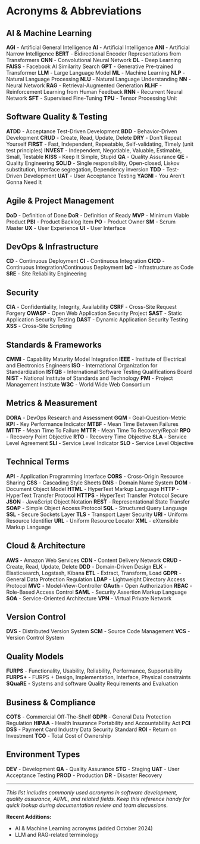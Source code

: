 # Acronyms & Abbreviations

## AI & Machine Learning

**AGI** - Artificial General Intelligence
**AI** - Artificial Intelligence
**ANI** - Artificial Narrow Intelligence
**BERT** - Bidirectional Encoder Representations from Transformers
**CNN** - Convolutional Neural Network
**DL** - Deep Learning
**FAISS** - Facebook AI Similarity Search
**GPT** - Generative Pre-trained Transformer
**LLM** - Large Language Model
**ML** - Machine Learning
**NLP** - Natural Language Processing
**NLU** - Natural Language Understanding
**NN** - Neural Network
**RAG** - Retrieval-Augmented Generation
**RLHF** - Reinforcement Learning from Human Feedback
**RNN** - Recurrent Neural Network
**SFT** - Supervised Fine-Tuning
**TPU** - Tensor Processing Unit

## Software Quality & Testing

**ATDD** - Acceptance Test-Driven Development
**BDD** - Behavior-Driven Development
**CRUD** - Create, Read, Update, Delete
**DRY** - Don't Repeat Yourself
**FIRST** - Fast, Independent, Repeatable, Self-validating, Timely (unit test principles)
**INVEST** - Independent, Negotiable, Valuable, Estimable, Small, Testable
**KISS** - Keep It Simple, Stupid
**QA** - Quality Assurance
**QE** - Quality Engineering
**SOLID** - Single responsibility, Open-closed, Liskov substitution, Interface segregation, Dependency inversion
**TDD** - Test-Driven Development
**UAT** - User Acceptance Testing
**YAGNI** - You Aren't Gonna Need It

## Agile & Project Management

**DoD** - Definition of Done
**DoR** - Definition of Ready
**MVP** - Minimum Viable Product
**PBI** - Product Backlog Item
**PO** - Product Owner
**SM** - Scrum Master
**UX** - User Experience
**UI** - User Interface

## DevOps & Infrastructure

**CD** - Continuous Deployment
**CI** - Continuous Integration
**CICD** - Continuous Integration/Continuous Deployment
**IaC** - Infrastructure as Code
**SRE** - Site Reliability Engineering

## Security

**CIA** - Confidentiality, Integrity, Availability
**CSRF** - Cross-Site Request Forgery
**OWASP** - Open Web Application Security Project
**SAST** - Static Application Security Testing
**DAST** - Dynamic Application Security Testing
**XSS** - Cross-Site Scripting

## Standards & Frameworks

**CMMI** - Capability Maturity Model Integration
**IEEE** - Institute of Electrical and Electronics Engineers
**ISO** - International Organization for Standardization
**ISTQB** - International Software Testing Qualifications Board
**NIST** - National Institute of Standards and Technology
**PMI** - Project Management Institute
**W3C** - World Wide Web Consortium

## Metrics & Measurement

**DORA** - DevOps Research and Assessment
**GQM** - Goal-Question-Metric
**KPI** - Key Performance Indicator
**MTBF** - Mean Time Between Failures
**MTTF** - Mean Time To Failure
**MTTR** - Mean Time To Recovery/Repair
**RPO** - Recovery Point Objective
**RTO** - Recovery Time Objective
**SLA** - Service Level Agreement
**SLI** - Service Level Indicator
**SLO** - Service Level Objective

## Technical Terms

**API** - Application Programming Interface
**CORS** - Cross-Origin Resource Sharing
**CSS** - Cascading Style Sheets
**DNS** - Domain Name System
**DOM** - Document Object Model
**HTML** - HyperText Markup Language
**HTTP** - HyperText Transfer Protocol
**HTTPS** - HyperText Transfer Protocol Secure
**JSON** - JavaScript Object Notation
**REST** - Representational State Transfer
**SOAP** - Simple Object Access Protocol
**SQL** - Structured Query Language
**SSL** - Secure Sockets Layer
**TLS** - Transport Layer Security
**URI** - Uniform Resource Identifier
**URL** - Uniform Resource Locator
**XML** - eXtensible Markup Language

## Cloud & Architecture

**AWS** - Amazon Web Services
**CDN** - Content Delivery Network
**CRUD** - Create, Read, Update, Delete
**DDD** - Domain-Driven Design
**ELK** - Elasticsearch, Logstash, Kibana
**ETL** - Extract, Transform, Load
**GDPR** - General Data Protection Regulation
**LDAP** - Lightweight Directory Access Protocol
**MVC** - Model-View-Controller
**OAuth** - Open Authorization
**RBAC** - Role-Based Access Control
**SAML** - Security Assertion Markup Language
**SOA** - Service-Oriented Architecture
**VPN** - Virtual Private Network

## Version Control

**DVS** - Distributed Version System
**SCM** - Source Code Management
**VCS** - Version Control System

## Quality Models

**FURPS** - Functionality, Usability, Reliability, Performance, Supportability
**FURPS+** - FURPS + Design, Implementation, Interface, Physical constraints
**SQuaRE** - Systems and software Quality Requirements and Evaluation

## Business & Compliance

**COTS** - Commercial Off-The-Shelf
**GDPR** - General Data Protection Regulation
**HIPAA** - Health Insurance Portability and Accountability Act
**PCI DSS** - Payment Card Industry Data Security Standard
**ROI** - Return on Investment
**TCO** - Total Cost of Ownership

## Environment Types

**DEV** - Development
**QA** - Quality Assurance
**STG** - Staging
**UAT** - User Acceptance Testing
**PROD** - Production
**DR** - Disaster Recovery

---

_This list includes commonly used acronyms in software development, quality assurance, AI/ML, and related fields. Keep this reference handy for quick lookup during documentation review and team discussions._

**Recent Additions:**

- AI & Machine Learning acronyms (added October 2024)
- LLM and RAG-related terminology
